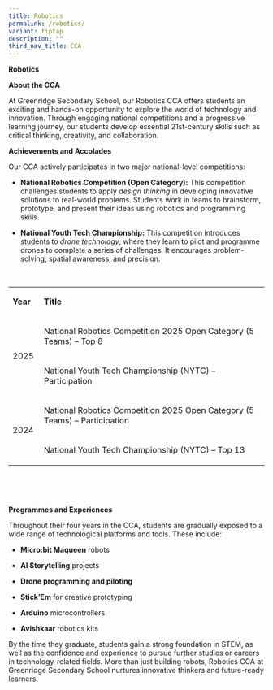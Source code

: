 ```yaml
---
title: Robotics
permalink: /robotics/
variant: tiptap
description: ""
third_nav_title: CCA
---
```

<p><strong>Robotics</strong>&nbsp;</p>
<p><strong>About the CCA</strong>&nbsp;</p>
<p>At Greenridge Secondary School, our Robotics CCA offers students an exciting
and hands-on opportunity to explore the world of technology and innovation.
Through engaging national competitions and a progressive learning journey,
our students develop essential 21st-century skills such as critical thinking,
creativity, and collaboration.&nbsp;</p>
<p><strong>Achievements and Accolades</strong>&nbsp;</p>
<p>Our CCA actively participates in two major national-level competitions:&nbsp;</p>
<ul>
<li>
<p><strong>National Robotics Competition (Open Category):</strong> This competition
challenges students to apply <em>design thinking</em> in developing innovative
solutions to real-world problems. Students work in teams to brainstorm,
prototype, and present their ideas using robotics and programming skills.&nbsp;</p>
</li>
</ul>
<ul>
<li>
<p><strong>National Youth Tech Championship:</strong> This competition introduces
students to <em>drone technology</em>, where they learn to pilot and programme
drones to complete a series of challenges. It encourages problem-solving,
spatial awareness, and precision.&nbsp;</p>
</li>
</ul>
<p>&nbsp;</p>
<table style="minWidth: 50px">
<colgroup>
<col>
<col>
</colgroup>
<tbody>
<tr>
<td rowspan="1" colspan="1">
<p><strong>Year</strong>&nbsp;</p>
</td>
<td rowspan="1" colspan="1">
<p><strong>Title</strong>&nbsp;</p>
</td>
</tr>
<tr>
<td rowspan="2" colspan="1">
<p>2025&nbsp;</p>
</td>
<td rowspan="1" colspan="1">
<p>National Robotics Competition 2025 Open Category (5 Teams) – Top 8&nbsp;</p>
</td>
</tr>
<tr>
<td rowspan="1" colspan="1">
<p>National Youth Tech Championship (NYTC) – Participation&nbsp;</p>
</td>
</tr>
<tr>
<td rowspan="2" colspan="1">
<p>2024&nbsp;</p>
</td>
<td rowspan="1" colspan="1">
<p>National Robotics Competition 2025 Open Category (5 Teams) – Participation&nbsp;</p>
</td>
</tr>
<tr>
<td rowspan="1" colspan="1">
<p>National Youth Tech Championship (NYTC) – Top 13&nbsp;</p>
</td>
</tr>
</tbody>
</table>
<p>&nbsp;</p>
<p>&nbsp;</p>
<p><strong>Programmes and Experiences</strong>&nbsp;</p>
<p>Throughout their four years in the CCA, students are gradually exposed
to a wide range of technological platforms and tools. These include:&nbsp;</p>
<ul>
<li>
<p><strong>Micro:bit Maqueen</strong> robots&nbsp;</p>
</li>
</ul>
<ul>
<li>
<p><strong>AI Storytelling</strong> projects&nbsp;</p>
</li>
</ul>
<ul>
<li>
<p><strong>Drone programming and piloting</strong>&nbsp;</p>
</li>
</ul>
<ul>
<li>
<p><strong>Stick’Em</strong> for creative prototyping&nbsp;</p>
</li>
</ul>
<ul>
<li>
<p><strong>Arduino</strong> microcontrollers&nbsp;</p>
</li>
</ul>
<ul>
<li>
<p><strong>Avishkaar</strong> robotics kits&nbsp;</p>
</li>
</ul>
<p>By the time they graduate, students gain a strong foundation in STEM,
as well as the confidence and experience to pursue further studies or careers
in technology-related fields. More than just building robots, Robotics
CCA at Greenridge Secondary School nurtures innovative thinkers and future-ready
learners.&nbsp;</p>